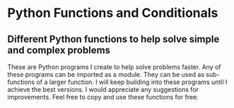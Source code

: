 # Python Functions and Conditionals
## Different Python functions to help solve simple and complex problems
These are Python programs I create to help solve problems faster. Any of these programs can be imported as a module.
They can be used as sub-functions of a larger function.
I will keep building into these programs until I achieve the best versions.
I would appreciate any suggestions for improvements.
Feel free to copy and use these functions for free.


